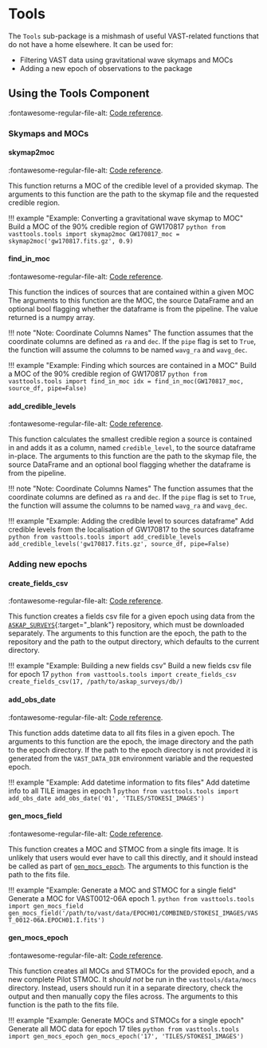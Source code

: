 # Tools

The `Tools` sub-package is a mishmash of useful VAST-related functions that do not have a home elsewhere. It can be used for:

  * Filtering VAST data using gravitational wave skymaps and MOCs
  * Adding a new epoch of observations to the package
  
## Using the Tools Component

:fontawesome-regular-file-alt: [Code reference](../../reference/tools).  

### Skymaps and MOCs

#### skymap2moc
:fontawesome-regular-file-alt: [Code reference](../../reference/tools/#vasttools.tools.skymap2moc).

This function returns a MOC of the credible level of a provided skymap.
The arguments to this function are the path to the skymap file and the requested credible region.

!!! example "Example: Converting a gravitational wave skymap to MOC"
    Build a MOC of the 90% credible region of GW170817
    ```python
    from vasttools.tools import skymap2moc
    GW170817_moc = skymap2moc('gw170817.fits.gz', 0.9)
    ```

#### find_in_moc
:fontawesome-regular-file-alt: [Code reference](../../reference/tools/#vasttools.tools.find_in_moc).

This function the indices of sources that are contained within a given MOC
The arguments to this function are the MOC, the source DataFrame and an optional bool flagging whether the dataframe is from the pipeline.
The value returned is a numpy array.

!!! note "Note: Coordinate Columns Names"
    The function assumes that the coordinate columns are defined as `ra` and `dec`.
    If the `pipe` flag is set to `True`, the function will assume the columns to be named `wavg_ra` and `wavg_dec`.

!!! example "Example: Finding which sources are contained in a MOC"
    Build a MOC of the 90% credible region of GW170817
    ```python
    from vasttools.tools import find_in_moc
    idx = find_in_moc(GW170817_moc, source_df, pipe=False)
    ```
    
#### add_credible_levels
:fontawesome-regular-file-alt: [Code reference](../../reference/tools/#vasttools.tools.add_credible_levels).

This function calculates the smallest credible region a source is contained in and adds it as a column, named `credible_level`, to the source dataframe in-place.
The arguments to this function are the path to the skymap file, the source DataFrame and an optional bool flagging whether the dataframe is from the pipeline.

!!! note "Note: Coordinate Columns Names"
    The function assumes that the coordinate columns are defined as `ra` and `dec`.
    If the `pipe` flag is set to `True`, the function will assume the columns to be named `wavg_ra` and `wavg_dec`.

!!! example "Example: Adding the credible level to sources dataframe"
    Add credible levels from the localisation of GW170817 to the sources dataframe
    ```python
    from vasttools.tools import add_credible_levels
    add_credible_levels('gw170817.fits.gz', source_df, pipe=False)
    ```

### Adding new epochs

#### create_fields_csv
:fontawesome-regular-file-alt: [Code reference](../../reference/tools/#vasttools.tools.create_fields_csv).

This function creates a fields csv file for a given epoch using data from the [`ASKAP_SURVEYS`](https://bitbucket.csiro.au/projects/ASKAP_SURVEYS/repos/vast/browse){:target="_blank"} repository, which must be downloaded separately.
The arguments to this function are the epoch, the path to the repository and the path to the output directory, which defaults to the current directory.

!!! example "Example: Building a new fields csv"
    Build a new fields csv file for epoch 17
    ```python
    from vasttools.tools import create_fields_csv
    create_fields_csv(17, /path/to/askap_surveys/db/)
    ```

#### add_obs_date
:fontawesome-regular-file-alt: [Code reference](../../reference/tools/#vasttools.tools.add_obs_date).

This function adds datetime data to all fits files in a given epoch.
The arguments to this function are the epoch, the image directory and the path to the epoch directory. If the path to the epoch directory is not provided it is generated from the `VAST_DATA_DIR` environment variable and the requested epoch.

!!! example "Example: Add datetime information to fits files"
    Add datetime info to all TILE images in epoch 1
    ```python
    from vasttools.tools import add_obs_date
    add_obs_date('01', 'TILES/STOKESI_IMAGES')
    ```

#### gen_mocs_field
:fontawesome-regular-file-alt: [Code reference](../../reference/tools/#vasttools.tools.gen_mocs_field).

This function creates a MOC and STMOC from a single fits image. It is unlikely that users would ever have to call this directly, and it should instead be called as part of [`gen_mocs_epoch`](./gen_mocs_epoch).
The arguments to this function is the path to the fits file.

!!! example "Example: Generate a MOC and STMOC for a single field"
    Generate a MOC for VAST0012-06A epoch 1.
    ```python
    from vasttools.tools import gen_mocs_field
    gen_mocs_field('/path/to/vast/data/EPOCH01/COMBINED/STOKESI_IMAGES/VAST_0012-06A.EPOCH01.I.fits')
    ```

#### gen_mocs_epoch
:fontawesome-regular-file-alt: [Code reference](../../reference/tools/#vasttools.tools.gen_mocs_epoch).

This function creates all MOCs and STMOCs for the provided epoch, and a new complete Pilot STMOC. It *should not* be run in the `vasttools/data/mocs` directory. Instead, users should run it in a separate directory, check the output and then manually copy the files across.
The arguments to this function is the path to the fits file.

!!! example "Example: Generate MOCs and STMOCs for a single epoch"
    Generate all MOC data for epoch 17 tiles
    ```python
    from vasttools.tools import gen_mocs_epoch
    gen_mocs_epoch('17', 'TILES/STOKESI_IMAGES')
    ```
